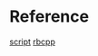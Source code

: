 # Reference
[script](https://github.com/siemens/ros-sharp/tree/master/Unity3D/Assets/RosSharp/Scripts/RosBridgeClient/RosCommuncation)
[rbcpp](https://github.com/HugoNip/rbcpp)
